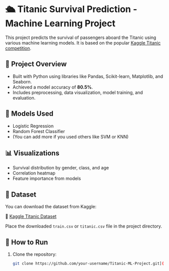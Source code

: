 # 🛳 Titanic Survival Prediction - Machine Learning Project

This project predicts the survival of passengers aboard the Titanic using various machine learning models. It is based on the popular [Kaggle Titanic competition](https://www.kaggle.com/competitions/titanic).

## 📂 Project Overview
- Built with Python using libraries like Pandas, Scikit-learn, Matplotlib, and Seaborn.
- Achieved a model accuracy of **80.5%**.
- Includes preprocessing, data visualization, model training, and evaluation.

## 🧠 Models Used
- Logistic Regression
- Random Forest Classifier
- (You can add more if you used others like SVM or KNN)

## 📊 Visualizations
- Survival distribution by gender, class, and age
- Correlation heatmap
- Feature importance from models

## 📁 Dataset
You can download the dataset from Kaggle:

🔗 [Kaggle Titanic Dataset](https://www.kaggle.com/competitions/titanic/data)

Place the downloaded `train.csv` or `titanic.csv` file in the project directory.

## 🚀 How to Run
1. Clone the repository:
   ```bash
   git clone https://github.com/your-username/Titanic-ML-Project.git](https://github.com/Ziad-el3shry/Titanic-Machine-Learning-Model.git
